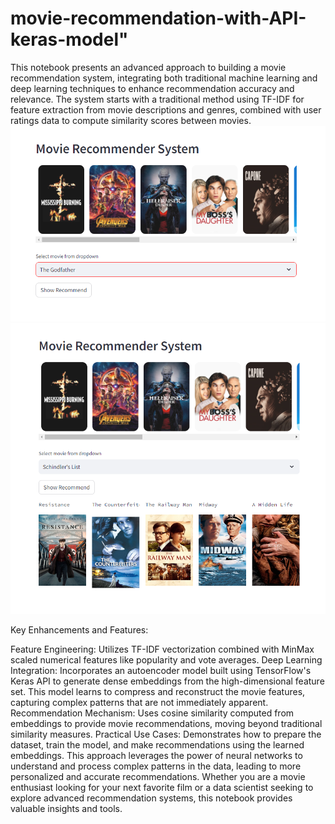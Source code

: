 # movie-recommendation-with-API-keras-model" 

This notebook presents an advanced approach to building a movie recommendation system, integrating both traditional machine learning and deep learning techniques to enhance recommendation accuracy and relevance. The system starts with a traditional method using TF-IDF for feature extraction from movie descriptions and genres, combined with user ratings data to compute similarity scores between movies.
![alt text](https://github.com/import-sisi/movie-recommendation-with-API-keras-model/blob/main/photo/Screenshot%202024-04-10%20150946.png)
![alt text](https://github.com/import-sisi/movie-recommendation-with-API-keras-model/blob/main/photo/Screenshot%202024-04-10%20151142.png)

Key Enhancements and Features:

Feature Engineering: Utilizes TF-IDF vectorization combined with MinMax scaled numerical features like popularity and vote averages. Deep Learning Integration: Incorporates an autoencoder model built using TensorFlow's Keras API to generate dense embeddings from the high-dimensional feature set. This model learns to compress and reconstruct the movie features, capturing complex patterns that are not immediately apparent. Recommendation Mechanism: Uses cosine similarity computed from embeddings to provide movie recommendations, moving beyond traditional similarity measures. Practical Use Cases: Demonstrates how to prepare the dataset, train the model, and make recommendations using the learned embeddings. This approach leverages the power of neural networks to understand and process complex patterns in the data, leading to more personalized and accurate recommendations. Whether you are a movie enthusiast looking for your next favorite film or a data scientist seeking to explore advanced recommendation systems, this notebook provides valuable insights and tools.